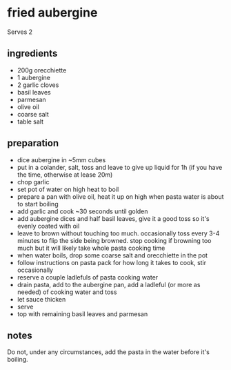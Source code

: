 # fried aubergine

Serves 2

## ingredients

- 200g orecchiette
- 1 aubergine
- 2 garlic cloves
- basil leaves
- parmesan
- olive oil
- coarse salt
- table salt


## preparation

- dice aubergine in ~5mm cubes
- put in a colander, salt, toss and leave to give up liquid for 1h (if you have the time, otherwise at lease 20m)
- chop garlic
- set pot of water on high heat to boil
- prepare a pan with olive oil, heat it up on high when pasta water is about to start boiling
- add garlic and cook ~30 seconds until golden
- add aubergine dices and half basil leaves, give it a good toss so it's evenly coated with oil
- leave to brown without touching too much. occasionally toss every 3-4 minutes to flip the side being browned. stop cooking if browning too much but it will likely take whole pasta cooking time
- when water boils, drop some coarse salt and orecchiette in the pot
- follow instructions on pasta pack for how long it takes to cook, stir occasionally
- reserve a couple ladlefuls of pasta cooking water
- drain pasta, add to the aubergine pan, add a ladleful (or more as needed) of cooking water and toss
- let sauce thicken
- serve
- top with remaining basil leaves and parmesan

## notes

Do not, under any circumstances, add the pasta in the water before it's boiling.

